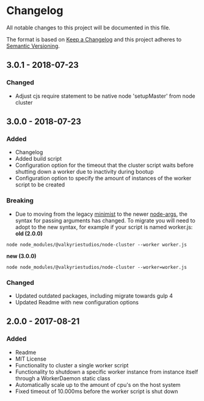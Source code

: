 # Changelog

All notable changes to this project will be documented in this file.

The format is based on [Keep a Changelog](https://keepachangelog.com/en/1.0.0/) and this project adheres to [Semantic
Versioning](https://semver.org/spec/v2.0.0.html).

## 3.0.1 - 2018-07-23
### Changed
- Adjust cjs require statement to be native node 'setupMaster' from node cluster

## 3.0.0 - 2018-07-23
### Added
- Changelog
- Added build script
- Configuration option for the timeout that the cluster script waits before shutting down a worker due to inactivity during bootup
- Configuration option to specify the amount of instances of the worker script to be created

### Breaking
- Due to moving from the legacy [minimist](https://github.com/substack/minimist) to the newer
  [node-args](https://github.com/valkyriestudios/node-args), the syntax for passing arguments has changed. To migrate you will need to adopt to the new syntax, for example if your script is named worker.js:
**old (2.0.0)**
```
node node_modules/@valkyriestudios/node-cluster --worker worker.js
```

**new (3.0.0)**
```
node node_modules/@valkyriestudios/node-cluster --worker=worker.js
```

### Changed
- Updated outdated packages, including migrate towards gulp 4
- Updated Readme with new configuration options

## 2.0.0 - 2017-08-21
### Added
- Readme
- MIT License
- Functionality to cluster a single worker script
- Functionality to shutdown a specific worker instance from instance itself through a WorkerDaemon static class
- Automatically scale up to the amount of cpu's on the host system
- Fixed timeout of 10.000ms before the worker script is shut down
